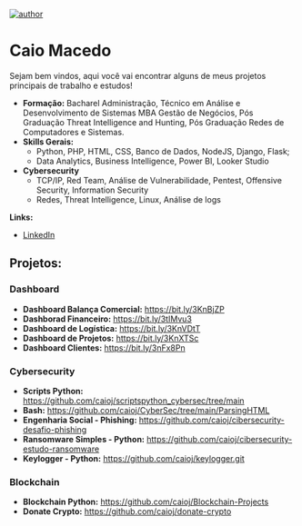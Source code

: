 [![author](https://img.shields.io/badge/author-caioj-red.svg)](https://www.linkedin.com/in/caiojmacedo)

# Caio Macedo

Sejam bem vindos, aqui você vai encontrar alguns de meus projetos principais de trabalho e estudos!

* **Formação:** Bacharel Administração, Técnico em Análise e Desenvolvimento de Sistemas MBA Gestão de Negócios, Pós Graduação Threat Intelligence and Hunting, Pós Graduação Redes de Computadores e Sistemas.
* **Skills Gerais:** 
    - Python, PHP, HTML, CSS, Banco de Dados, NodeJS, Django, Flask;
    - Data Analytics, Business Intelligence, Power BI, Looker Studio
 * **Cybersecurity**
    - TCP/IP, Red Team, Análise de Vulnerabilidade, Pentest, Offensive Security, Information Security
    - Redes, Threat Intelligence, Linux, Análise de logs
  
**Links:**
* [LinkedIn](https://www.linkedin.com/in/caiojmacedo)

## Projetos:

### Dashboard
* **Dashboard Balança Comercial:** https://bit.ly/3KnBjZP
* **Dashborad Financeiro:** https://bit.ly/3tIMvu3
* **Dashboard de Logística:** https://bit.ly/3KnVDtT
* **Dashboard de Projetos:** https://bit.ly/3KnXTSc
* **Dashboard Clientes:** https://bit.ly/3nFx8Pn

### Cybersecurity
* **Scripts Python:** https://github.com/caioj/scriptspython_cybersec/tree/main
* **Bash:** https://github.com/caioj/CyberSec/tree/main/ParsingHTML
* **Engenharia Social - Phishing:** https://github.com/caioj/cibersecurity-desafio-phishing
* **Ransomware Simples - Python:** https://github.com/caioj/cibersecurity-estudo-ransomware
* **Keylogger - Python:** https://github.com/caioj/keylogger.git
### Blockchain
* **Blockchain Python:** https://github.com/caioj/Blockchain-Projects
* **Donate Crypto:** https://github.com/caioj/donate-crypto


